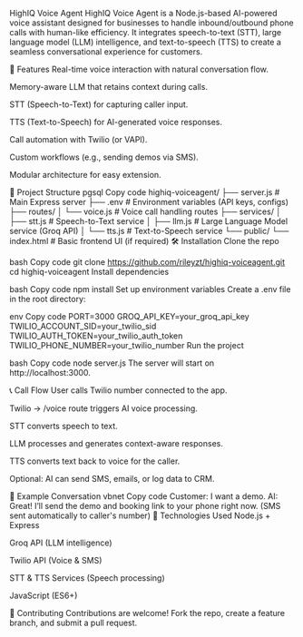 HighIQ Voice Agent
HighIQ Voice Agent is a Node.js-based AI-powered voice assistant designed for businesses to handle inbound/outbound phone calls with human-like efficiency.
It integrates speech-to-text (STT), large language model (LLM) intelligence, and text-to-speech (TTS) to create a seamless conversational experience for customers.

🚀 Features
Real-time voice interaction with natural conversation flow.

Memory-aware LLM that retains context during calls.

STT (Speech-to-Text) for capturing caller input.

TTS (Text-to-Speech) for AI-generated voice responses.

Call automation with Twilio (or VAPI).

Custom workflows (e.g., sending demos via SMS).

Modular architecture for easy extension.

📂 Project Structure
pgsql
Copy code
highiq-voiceagent/
├── server.js           # Main Express server
├── .env                # Environment variables (API keys, configs)
├── routes/
│   └── voice.js        # Voice call handling routes
├── services/
│   ├── stt.js          # Speech-to-Text service
│   ├── llm.js          # Large Language Model service (Groq API)
│   └── tts.js          # Text-to-Speech service
└── public/
    └── index.html      # Basic frontend UI (if required)
🛠️ Installation
Clone the repo

bash
Copy code
git clone https://github.com/rileyzt/highiq-voiceagent.git
cd highiq-voiceagent
Install dependencies

bash
Copy code
npm install
Set up environment variables
Create a .env file in the root directory:

env
Copy code
PORT=3000
GROQ_API_KEY=your_groq_api_key
TWILIO_ACCOUNT_SID=your_twilio_sid
TWILIO_AUTH_TOKEN=your_twilio_auth_token
TWILIO_PHONE_NUMBER=your_twilio_number
Run the project

bash
Copy code
node server.js
The server will start on http://localhost:3000.

📞 Call Flow
User calls Twilio number connected to the app.

Twilio → /voice route triggers AI voice processing.

STT converts speech to text.

LLM processes and generates context-aware responses.

TTS converts text back to voice for the caller.

Optional: AI can send SMS, emails, or log data to CRM.

📌 Example Conversation
vbnet
Copy code
Customer: I want a demo.
AI: Great! I’ll send the demo and booking link to your phone right now.
(SMS sent automatically to caller's number)
🧠 Technologies Used
Node.js + Express

Groq API (LLM intelligence)

Twilio API (Voice & SMS)

STT & TTS Services (Speech processing)

JavaScript (ES6+)

🤝 Contributing
Contributions are welcome!
Fork the repo, create a feature branch, and submit a pull request.
